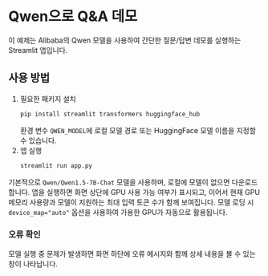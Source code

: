 # Qwen으로 Q&A 데모

이 예제는 Alibaba의 Qwen 모델을 사용하여 간단한 질문/답변 데모를 실행하는 Streamlit 앱입니다.

## 사용 방법

1. 필요한 패키지 설치
   ```bash
   pip install streamlit transformers huggingface_hub
   ```
   환경 변수 `QWEN_MODEL`에 로컬 모델 경로 또는 HuggingFace 모델 이름을 지정할 수 있습니다.
2. 앱 실행
   ```bash
   streamlit run app.py
   ```

기본적으로 `Qwen/Qwen1.5-7B-Chat` 모델을 사용하며, 로컬에 모델이 없으면 다운로드합니다.
앱을 실행하면 화면 상단에 GPU 사용 가능 여부가 표시되고, 이어서 현재 GPU 메모리 사용량과
모델이 지원하는 최대 입력 토큰 수가 함께 보여집니다.
모델 로딩 시 `device_map="auto"` 옵션을 사용하여 가용한 GPU가 자동으로 활용됩니다.


### 오류 확인

모델 실행 중 문제가 발생하면 화면 하단에 오류 메시지와 함께 상세 내용을 볼 수 있는 창이 나타납니다.
